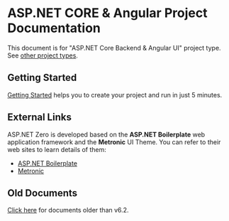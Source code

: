 # ASP.NET CORE & Angular Project Documentation

This document is for "ASP.NET Core Backend & Angular UI" project type. See [other project types](https://aspnetzero.com/Documents).

## Getting Started

[Getting Started](Getting-Started-Angular.md) helps you to create your project and run in just 5 minutes.

## External Links

ASP.NET Zero is developed based on the **ASP.NET Boilerplate** web application framework and the **Metronic** UI Theme. You can refer to their web sites to learn details of them:

- [ASP.NET Boilerplate](https://aspnetboilerplate.com/Pages/Documents)
- [Metronic](https://keenthemes.com/metronic/)

## Old Documents

[Click here](Old-Documents.md) for documents older than v6.2.